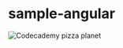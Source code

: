 # sample-angular
![Codecademy pizza planet](http://codecademyportfolio.jessefurmanek.com/assets/PizzaPlanet-936ea1a6b5c9ad39f5ef4141e87e87aa.png)
